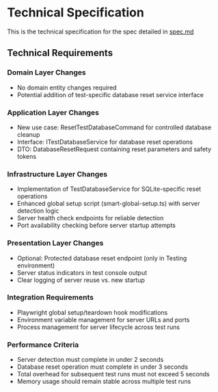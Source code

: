 # Technical Specification

This is the technical specification for the spec detailed in [spec.md](../spec.md)

## Technical Requirements

### Domain Layer Changes
- No domain entity changes required
- Potential addition of test-specific database reset service interface

### Application Layer Changes
- New use case: ResetTestDatabaseCommand for controlled database cleanup
- Interface: ITestDatabaseService for database reset operations
- DTO: DatabaseResetRequest containing reset parameters and safety tokens

### Infrastructure Layer Changes
- Implementation of TestDatabaseService for SQLite-specific reset operations
- Enhanced global setup script (smart-global-setup.ts) with server detection logic
- Server health check endpoints for reliable detection
- Port availability checking before server startup attempts

### Presentation Layer Changes
- Optional: Protected database reset endpoint (only in Testing environment)
- Server status indicators in test console output
- Clear logging of server reuse vs. new startup

### Integration Requirements
- Playwright global setup/teardown hook modifications
- Environment variable management for server URLs and ports
- Process management for server lifecycle across test runs

### Performance Criteria
- Server detection must complete in under 2 seconds
- Database reset operation must complete in under 3 seconds
- Total overhead for subsequent test runs must not exceed 5 seconds
- Memory usage should remain stable across multiple test runs